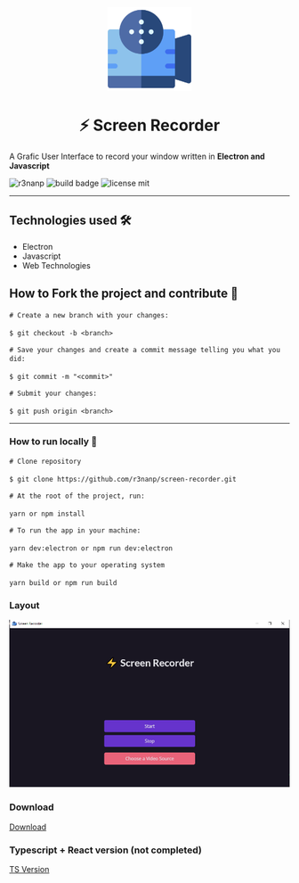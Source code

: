 <p align="center">
<img src="./.github/icon.png" width="150" />
</p>


<h1 align="center">
⚡ Screen Recorder
</h1>


A Grafic User Interface to record your window written in **Electron and Javascript**

<div align="left">

  ![r3nanp](https://img.shields.io/badge/r3nanp-screen--recorder-blue?style=for-the-badge&logo=electron)
  ![build badge](https://img.shields.io/github/workflow/status/r3nanp/screen-recorder/Electron%20CI?style=for-the-badge&logo=github)
  ![license mit](https://img.shields.io/github/license/r3nanp/screen-recorder?color=blue&label=LICENSE&logo=github&style=for-the-badge)

</div>

---
## Technologies used 🛠

- Electron
- Javascript
- Web Technologies

## How to Fork the project and contribute 💪

```
# Create a new branch with your changes:

$ git checkout -b <branch>
```

```
# Save your changes and create a commit message telling you what you did:

$ git commit -m "<commit>"
```

```
# Submit your changes:

$ git push origin <branch>
```
---

### How to run locally 🤔

```
# Clone repository

$ git clone https://github.com/r3nanp/screen-recorder.git
```

```
# At the root of the project, run:

yarn or npm install
```

```
# To run the app in your machine:

yarn dev:electron or npm run dev:electron
```

```
# Make the app to your operating system

yarn build or npm run build
```
### Layout

  <img src="./.github/screenshot.png">

### Download

<a href="https://github.com/r3nanp/screen-recorder/releases/tag/2.3">Download</a>
### Typescript + React version (not completed)

<a href="https://github.com/r3nanp/electron-typescript-screen-recorder">TS Version</a>
